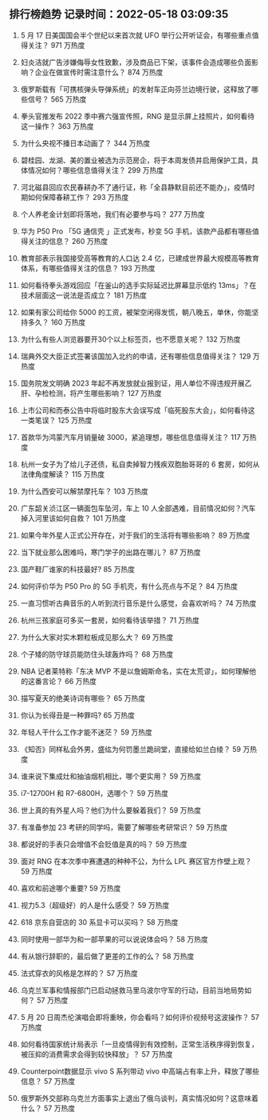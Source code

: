 
## 排行榜趋势 记录时间：2022-05-18 03:09:35
  
  1. 5 月 17 日美国国会半个世纪以来首次就 UFO 举行公开听证会，有哪些重点值得关注？ 971 万热度
    
  2. 妇炎洁就广告涉嫌侮辱女性致歉，涉及商品已下架，该事件会造成哪些负面影响？企业在做宣传时需注意什么？ 874 万热度
    
  3. 俄罗斯载有「可携核弹头导弹系统」的发射车正向芬兰边境行驶，这释放了哪些信号？ 565 万热度
    
  4. 拳头官推发布 2022 季中赛六强宣传照，RNG 是显示屏上挂照片，如何看待这一操作？ 363 万热度
    
  5. 为什么央视不播日本动画了？ 344 万热度
    
  6. 碧桂园、龙湖、美的置业被选为示范房企，将于本周发债并启用保护工具，具体情况如何？哪些信息值得关注？ 299 万热度
    
  7. 河北磁县回应农民春耕办不了通行证，称「全县静默目前还不能办」，疫情时期如何保障春耕工作？ 293 万热度
    
  8. 个人养老金计划即将落地，我们有必要参与吗？ 277 万热度
    
  9. 华为 P50 Pro 「5G 通信壳 」正式发布，秒变 5G 手机，该款产品都有哪些值得关注的信息？ 260 万热度
    
  10. 教育部表示我国接受高等教育的人口达 2.4 亿，已建成世界最大规模高等教育体系，有哪些值得关注的信息？ 193 万热度
    
  11. 如何看待拳头游戏回应「在釜山的选手实际延迟比屏幕显示低约 13ms」？在技术层面这一说法是否成立？ 181 万热度
    
  12. 如果有家公司给你 5000 的工资，被架空闲得发慌，朝八晚五，单休，你能坚持多久？ 160 万热度
    
  13. 为什么有些人浏览器要开30个以上标签页，也不愿意关呢？ 132 万热度
    
  14. 瑞典外交大臣正式签署该国加入北约的申请，还有哪些信息值得关注？ 129 万热度
    
  15. 国务院发文明确 2023 年起不再发放就业报到证，用人单位不得违规开展乙肝、孕检检测，将产生哪些影响？ 127 万热度
    
  16. 上市公司和而泰公告中将临时股东大会误写成「临死股东大会」，如何看待这一类笔误？ 125 万热度
    
  17. 首款华为鸿蒙汽车月销量破 3000，紧追理想，哪些信息值得关注？ 117 万热度
    
  18. 杭州一女子为了给儿子还债，私自卖掉智力残疾双胞胎哥哥的 6 套房，如何从法律角度解读？ 115 万热度
    
  19. 为什么西安可以解禁摩托车？ 103 万热度
    
  20. 广东韶关浈江区一辆面包车坠河，车上 10 人全部遇难，目前情况如何？汽车掉入河里该如何自救？ 101 万热度
    
  21. 如果今年外星人正式公开存在，对于我们的生活将有哪些影响？ 89 万热度
    
  22. 当下就业那么困难吗，寒门学子的出路在哪儿？ 87 万热度
    
  23. 国产鞋厂谁家的科技最好? 85 万热度
    
  24. 如何评价华为 P50 Pro 的 5G 手机壳，有什么亮点与不足？ 84 万热度
    
  25. 一直习惯听古典音乐的人听到流行音乐是什么感觉，会喜欢听吗？ 74 万热度
    
  26. 杭州三孩家庭可多买一套房，如何看待该举措？ 71 万热度
    
  27. 为什么大家对实木颗粒板成见那么大？ 69 万热度
    
  28. 个子矮的防守球员能防住头球轰炸吗？ 68 万热度
    
  29. NBA 记者莱特称「东决 MVP 不是以詹姆斯命名，实在太荒谬」，如何理解他的这番言论？ 66 万热度
    
  30. 描写夏天的绝美诗词有哪些？ 65 万热度
    
  31. 你认为长得丑是一种罪吗? 65 万热度
    
  32. 年轻人干什么工作才能不迷茫？ 59 万热度
    
  33. 《知否》同样私会外男，盛纮为何罚墨兰跪祠堂，直接给如兰白绫？ 59 万热度
    
  34. 谁来说下集成灶和抽油烟机相比，哪个更实用？ 59 万热度
    
  35. i7-12700H 和 R7-6800H，选哪个？ 59 万热度
    
  36. 世上真的有外星人吗？他们为什么要躲着我们？ 59 万热度
    
  37. 有准备参加 23 考研的同学吗，需要了解哪些考研常识？ 59 万热度
    
  38. 都说好的手表只会增值不会贬值是真的吗？ 59 万热度
    
  39. 面对 RNG 在本次季中赛遭遇的种种不公，为什么 LPL 赛区官方作壁上观？ 59 万热度
    
  40. 喜欢和前途哪个重要? 59 万热度
    
  41. 视力5.3（超级好）的人是什么感受？ 59 万热度
    
  42. 618 京东自营店的 30 系显卡可以买吗？ 58 万热度
    
  43. 同时使用一部华为和一部苹果的可以说说体会吗？ 58 万热度
    
  44. 有从银行辞职的，最后做了更差的工作的么？ 58 万热度
    
  45. 法式穿衣的风格是怎样的？ 57 万热度
    
  46. 乌克兰军事和情报部门已启动拯救马里乌波尔守军的行动，目前当地局势如何？ 57 万热度
    
  47. 5 月 20 日周杰伦演唱会即将重映，你会看吗？如何评价视频号这波操作？ 57 万热度
    
  48. 如何看待国家统计局表示「一旦疫情得到有效控制，正常生活秩序得到恢复，被压抑的消费需求会得到较快释放」？ 57 万热度
    
  49. Counterpoint数据显示 vivo S 系列带动 vivo 中高端占有率上升，释放了哪些信息？ 57 万热度
    
  50. 俄罗斯外交部称乌克兰方面事实上退出了俄乌谈判，真实情况如何？这意味着什么？ 57 万热度
    